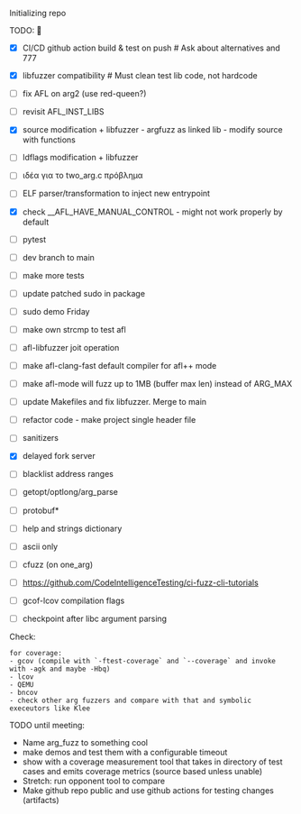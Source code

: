 Initializing repo

TODO:
👑
- [x] CI/CD github action build & test on push # Ask about alternatives and 777
- [x] libfuzzer compatibility # Must clean test lib code, not hardcode
- [ ] fix AFL on arg2 (use red-queen?)
- [ ] revisit AFL_INST_LIBS
- [x] source modification + libfuzzer - argfuzz as linked lib - modify source with functions
- [ ] ldflags modification + libfuzzer
- [ ] ιδέα για το two_arg.c πρόβλημα
- [ ] ELF parser/transformation to inject new entrypoint
- [x] check __AFL_HAVE_MANUAL_CONTROL - might not work properly by default
- [ ] pytest
- [ ] dev branch to main
- [ ] make more tests
- [ ] update patched sudo in package
- [ ] sudo demo Friday
- [ ] make own strcmp to test afl
- [ ] afl-libfuzzer joit operation
- [ ] make afl-clang-fast default compiler for afl++ mode
- [ ] make afl-mode will fuzz up to 1MB (buffer max len) instead of ARG_MAX
- [ ] update Makefiles and fix libfuzzer. Merge to main


- [ ] refactor code - make project single header file
- [ ] sanitizers
- [x] delayed fork server
- [ ] blacklist address ranges
- [ ] getopt/optlong/arg_parse
- [ ] protobuf*
- [ ] help and strings dictionary
- [ ] ascii only
- [ ] cfuzz (on one_arg)
- [ ] https://github.com/CodeIntelligenceTesting/ci-fuzz-cli-tutorials
- [ ] gcof-lcov compilation flags
- [ ] checkpoint after libc argument parsing

Check:

    for coverage:
    - gcov (compile with `-ftest-coverage` and `--coverage` and invoke with -agk and maybe -Hbq)
    - lcov
    - QEMU
    - bncov
    - check other arg fuzzers and compare with that and symbolic execeutors like Klee


TODO until meeting:
- Name arg_fuzz to something cool
- make demos and test them with a configurable timeout
- show with a coverage measurement tool that takes in directory of test cases and emits coverage metrics (source based unless unable)
- Stretch: run opponent tool to compare
- Make github repo public and use github actions for testing changes (artifacts)
